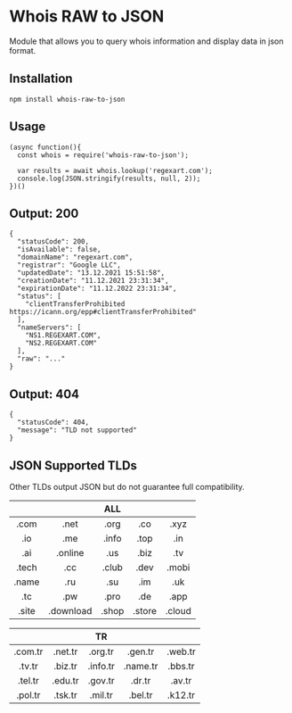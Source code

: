 # Whois RAW to JSON

Module that allows you to query whois information and display data in json format.

## Installation

`npm install whois-raw-to-json`

## Usage

```
(async function(){
  const whois = require('whois-raw-to-json');

  var results = await whois.lookup('regexart.com');
  console.log(JSON.stringify(results, null, 2));
})()
```

## Output: 200

```
{
  "statusCode": 200,
  "isAvailable": false,
  "domainName": "regexart.com",
  "registrar": "Google LLC",
  "updatedDate": "13.12.2021 15:51:58",
  "creationDate": "11.12.2021 23:31:34",
  "expirationDate": "11.12.2022 23:31:34",
  "status": [
    "clientTransferProhibited https://icann.org/epp#clientTransferProhibited"
  ],
  "nameServers": [
    "NS1.REGEXART.COM",
    "NS2.REGEXART.COM"
  ],
  "raw": "..."
}
```

## Output: 404

```
{
  "statusCode": 404,
  "message": "TLD not supported"
}
```

## JSON Supported TLDs

Other TLDs output JSON but do not guarantee full compatibility.

|       |           |  ALL  |        |        |
| :---: | :-------: | :---: | :----: | :----: |
| .com  |   .net    | .org  |  .co   |  .xyz  |
|  .io  |    .me    | .info |  .top  |  .in   |
|  .ai  |  .online  |  .us  |  .biz  |  .tv   |
| .tech |    .cc    | .club |  .dev  | .mobi  |
| .name |    .ru    |  .su  |  .im   |  .uk   |
|  .tc  |    .pw    | .pro  |  .de   |  .app  |
| .site | .download | .shop | .store | .cloud |

|         |         |    TR    |          |         |
| :-----: | :-----: | :------: | :------: | :-----: |
| .com.tr | .net.tr | .org.tr  | .gen.tr  | .web.tr |
| .tv.tr  | .biz.tr | .info.tr | .name.tr | .bbs.tr |
| .tel.tr | .edu.tr | .gov.tr  |  .dr.tr  | .av.tr  |
| .pol.tr | .tsk.tr | .mil.tr  | .bel.tr  | .k12.tr |

